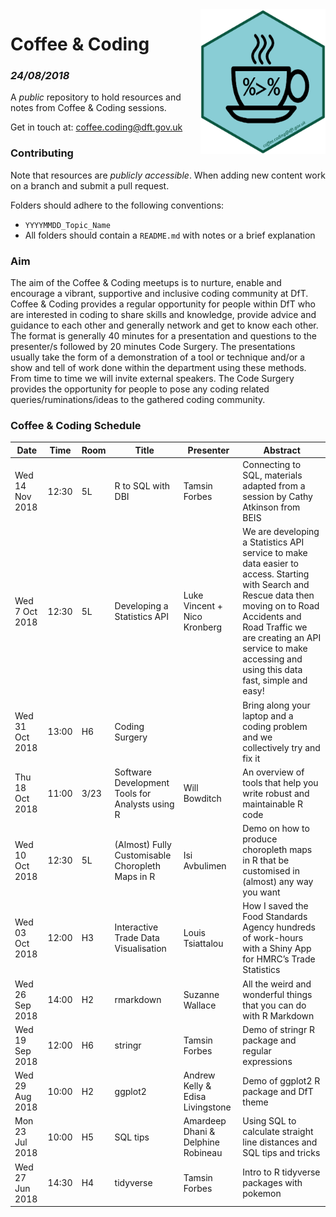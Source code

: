 <img src="images/c&c_dft_hex_symbol.png" width="200" align="right">

# Coffee & Coding
### _24/08/2018_

A _public_ repository to hold resources and notes from Coffee & Coding sessions.

Get in touch at: coffee.coding@dft.gov.uk

### Contributing 
Note that resources are _publicly accessible_. When adding new content work on a branch and submit a pull request. 

Folders should adhere to the following conventions:

* `YYYYMMDD_Topic_Name`
* All folders should contain a `README.md` with notes or a brief explanation

### Aim
The aim of the Coffee & Coding meetups is to nurture, enable and encourage a vibrant, supportive and inclusive coding community at DfT. Coffee & Coding provides a regular opportunity for people within DfT who are interested in coding to share skills and knowledge, provide advice and guidance to each other and generally network and get to know each other. The format is generally 40 minutes for a presentation and questions to the presenter/s followed by 20 minutes Code Surgery. The presentations usually take the form of a demonstration of a tool or technique and/or a show and tell of work done within the department using these methods. From time to time we will invite external speakers. The Code Surgery provides the opportunity for people to pose any coding related queries/ruminations/ideas to the gathered coding community.

### Coffee & Coding Schedule

Date | Time | Room | Title | Presenter | Abstract
---------------|-----|----|----------|---------------------|--------------------------------
Wed 14 Nov 2018 | 12:30 | 5L | R to SQL with DBI | Tamsin Forbes | Connecting to SQL, materials adapted from a session by Cathy Atkinson from BEIS 
Wed 7 Oct 2018|12:30|5L| Developing a Statistics API                      |Luke Vincent + Nico Kronberg|We are developing a Statistics API service to make data easier to access. Starting with Search and Rescue data then moving on to Road Accidents and Road Traffic we are creating an API service to make accessing and using this data fast, simple and easy!
Wed 31 Oct 2018|13:00|H6| Coding Surgery                                   |                                    | Bring along your laptop and a coding problem and we collectively try and fix it 
Thu 18 Oct 2018|11:00|3/23|Software Development Tools for Analysts using R|Will Bowditch|An overview of tools that help you write robust and maintainable R code
Wed 10 Oct 2018|12:30|5L|(Almost) Fully Customisable Choropleth Maps in R|Isi Avbulimen|Demo on how to produce choropleth maps in R that be customised in (almost) any way you want
Wed 03 Oct 2018|12:00|H3|Interactive Trade Data Visualisation|Louis Tsiattalou|How I saved the Food Standards Agency hundreds of work-hours with a Shiny App for HMRC’s Trade Statistics
Wed 26 Sep 2018|14:00|H2|rmarkdown|Suzanne Wallace|All the weird and wonderful things that you can do with R Markdown
Wed 19 Sep 2018|12:00|H6|stringr|Tamsin Forbes|Demo of stringr R package and regular expressions
Wed 29 Aug 2018|10:00|H2|ggplot2|Andrew Kelly & Edisa Livingstone| Demo of ggplot2 R package and DfT theme
Mon 23 Jul 2018|10:00|H5|SQL tips|Amardeep Dhani & Delphine Robineau|Using SQL to calculate straight line distances and SQL tips and tricks
Wed 27 Jun 2018|14:30|H4|tidyverse|Tamsin Forbes|Intro to R tidyverse packages with pokemon
